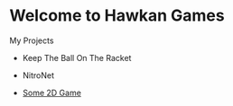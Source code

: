 # Welcome to Hawkan Games
My Projects

- Keep The Ball On The Racket

- NitroNet

- [Some 2D Game](https://hawkangames.github.io/some2dgame/)
